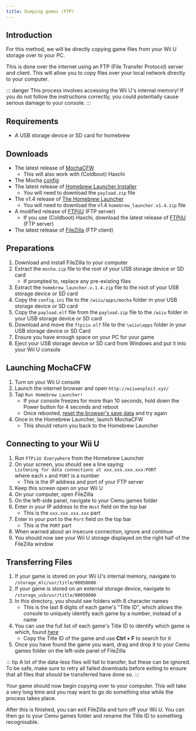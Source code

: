 ```yaml
---
title: Dumping games (FTP)
---
```


## Introduction

For this method, we will be directly copying game files from your Wii U storage over to your PC.

This is done over the internet using an FTP (File Transfer Protocol) server and client. This will allow you to copy files over your local network directly to your computer.

::: danger
This process involves accessing the Wii U's internal memory! If you do not follow the instructions correctly, you could potentially cause serious damage to your console.
:::

## Requirements

- A USB storage device or SD card for homebrew

## Downloads

- The latest release of [MochaCFW](https://www.wiiubru.com/appstore/zips/mocha.zip)
  - This will also work with (Coldboot) Haxchi
- The Mocha [config](/assets/files/config.ini)
- The latest release of [Homebrew Launcher Installer](https://github.com/wiiu-env/homebrew_launcher_installer/releases/latest)
  - You will need to download the `payload.zip` file
- The v1.4 release of [The Homebrew Launcher](https://github.com/dimok789/homebrew_launcher/releases/tag/1.4)
  - You will need to download the v1.4 `homebrew_launcher.v1.4.zip` file
- A modified release of [FTPiiU](/assets/files/ftpiiu_everywhere.elf) (FTP server)
  - If you use (Coldboot) Haxchi, download the latest release of [FTPiiU](https://github.com/FIX94/ftpiiu/releases) (FTP server)
- The latest release of [FileZilla](https://filezilla-project.org/download.php?show_all=1) (FTP client)

## Preparations

1. Download and install FileZilla to your computer
1. Extract the `mocha.zip` file to the root of your USB storage device or SD card
    - If prompted to, replace any pre-existing files
1. Extract the `homebrew_launcher.v.1.4.zip` file to the root of your USB storage device or SD card
1. Copy the `config.ini` file to the `/wiiu/apps/mocha` folder in your USB storage device or SD card
1. Copy the `payload.elf` file from the `payload.zip` file to the `/wiiu` folder in your USB storage device or SD card
1. Download and move the `ftpiiu.elf` file to the `\wiiu\apps` folder in your USB storage device or SD Card
1. Ensure you have enough space on your PC for your game
1. Eject your USB storage device or SD card from Windows and put it into your Wii U console

## Launching MochaCFW

1. Turn on your Wii U console
1. Launch the internet browser and open `http://wiiuexploit.xyz/`
1. Tap `Run Homebrew Launcher!`
    - If your console freezes for more than 10 seconds, hold down the Power button for 4 seconds and reboot
    - Once rebooted, [reset the browser's save data](https://en-americas-support.nintendo.com/app/answers/detail/a_id/1507/~/how-to-delete-the-internet-browser-history) and try again
1. Once in the Homebrew Launcher, launch MochaCFW
    - This should return you back to the Homebrew Launcher

## Connecting to your Wii U

1. Run `FTPiiU Everywhere` from the Homebrew Launcher
1. On your screen, you should see a line saying:<br>
      `Listening for data connections at xxx.xxx.xxx.xxx:PORT`<br>
      where each `x` and `PORT` is a number
    - This is the IP address and port of your FTP server
1. Keep this screen open on your Wii U
1. On your computer, open FileZilla
1. On the left-side panel, navigate to your Cemu games folder
1. Enter in your IP address to the `Host` field on the top bar
    - This is the `xxx.xxx.xxx.xxx` part
1. Enter in your port to the `Port` field on the top bar
    - This is the `PORT` part
1. When warned about an insecure connection, ignore and continue
1. You should now see your Wii U storage displayed on the right half of the FileZilla window

## Transferring Files

1. If your game is stored on your Wii U's internal memory, navigate to `/storage_mlc/usr/title/00050000`
1. If your game is stored on an external storage device, navigate to `/storage_usb/usr/title/00050000`
1. In this directory, you should see folders with 8 character names
    - This is the last 8 digits of each game's "Title ID", which allows the console to uniquely identify each game by a number, instead of a name
1. You can use the full list of each game's Title ID to identify which game is which, found [here](http://wiiubrew.org/wiki/Title_database#00050000:_eShop_and_disc_titles)
    - Copy the Title ID of the game and use **Ctrl + F** to search for it
1. Once you have found the game you want, drag and drop it to your Cemu games folder on the left-side panel of FileZilla

::: tip
A lot of the data-less files will fail to transfer, but these can be ignored. To be safe, make sure to retry all failed downloads before exiting to ensure that all files that _should_ be transferred have done so.
:::

Your game should now begin copying over to your computer. This will take a very long time and you may want to go do something else while the process takes place.

After this is finished, you can exit FileZilla and turn off your Wii U. You can then go to your Cemu games folder and rename the Title ID to something recognisable.
